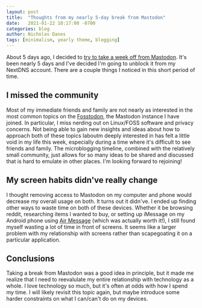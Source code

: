 ```yaml
---
layout: post
title:  "Thoughts from my nearly 5-day break from Mastodon"
date:   2021-01-22 10:17:00 -0700
categories: blog
author: Nicholas Danes
tags: [minimalism, yearly theme, blogging]
---
```


About 5 days ago, I decided to [try to take a week off from Mastodon](/blog/2021/01/17/Mastodon-break.html). It's been nearly 5 days and I've decided I'm going to unblock it from my NextDNS account. There are a couple things I noticed in this short period of time. 

## I missed the community

Most of my immediate friends and family are not nearly as interested in the most common topics on the [Fosstodon](https://fosstodon.org), the Mastodon instance I have joined. In particular, I miss nerding out on Linux/FOSS software and privacy concerns. Not being able to gain new insights and ideas about how to approach both of these topics Iaboutm deeply interested in has felt a little void in my life this week, especially during a time where it's difficult to see friends and family. The microblogging timeline, combined with the relatively small community, just allows for so many ideas to be shared and discussed that is hard to emulate in other places. I'm looking forward to rejoining!  

## My screen habits didn've really change

I thought removing access to Mastodon on my computer and phone would decrease my overall usage on both. It turns out it didn've. I ended up finding other ways to waste time on both of these devices. Whether it be browsing reddit, researching items I wanted to buy, or setting up iMessage on my Android phone using [Air Message](https://airmessage.org) (which was actually worth it!), I still found myself wasting a lot of time in front of screens. It seems like a larger problem with my relationship with screens rather than scapegoating it on a particular application. 

## Conclusions

Taking a break from Mastodon was a good idea in principle, but it made me realize that I need to reevalulate my entire relationship with technology as a whole. I love technology so much, but it's often at odds with how I spend my time. I will likely revisit this topic again, but maybe introduce some harder constraints on what I can/can't do on my devices.
